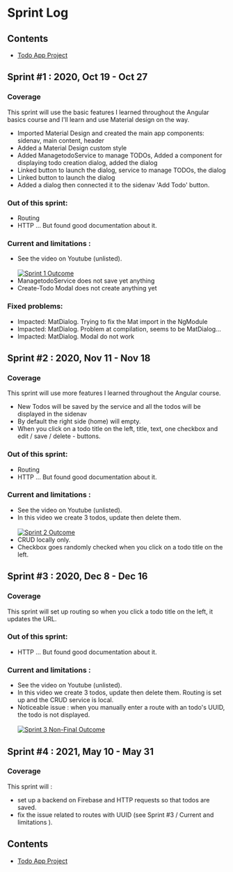 # Sprint Log

## Contents
- [Todo App Project](https://github.com/sroccoli1/todoapp)

## Sprint #1 : 2020, Oct 19 - Oct 27

### Coverage
This sprint will use the basic features I learned throughout the Angular basics course and I'll learn and use Material design on the way.

- Imported Material Design and created the main app components: sidenav, main content, header
- Added a Material Design custom style 
- Added ManagetodoService to manage TODOs, Added a component for displaying todo creation dialog, added the dialog
- Linked button to launch the dialog, service to manage TODOs, the dialog
- Linked button to launch the dialog
- Added a dialog then connected it to the sidenav 'Add Todo' button.

### Out of this sprint:
- Routing 
- HTTP
... But found good documentation about it.

### Current and limitations : 

- See the video on Youtube (unlisted).<br><br>
[![Sprint 1 Outcome](https://media.giphy.com/media/8kC9Q4ZYd79RpHiejj/giphy.gif)](https://youtu.be/jcZ_ZL_JvzI)<br>
- ManagetodoService does not save yet anything
- Create-Todo Modal does not create anything yet 

### Fixed problems: 

- Impacted: MatDialog. Trying to fix the Mat import in the NgModule
- Impacted: MatDialog. Problem at compilation, seems to be MatDialog...
- Impacted: MatDialog. Modal do not work

## Sprint #2 : 2020, Nov 11 - Nov 18

### Coverage
This sprint will use more features I learned throughout the Angular course.

- New Todos will be saved by the service and all the todos will be displayed in the sidenav
- By default the right side (home) will empty.
- When you click on a todo title on the left, title, text, one checkbox and edit / save / delete - buttons.

### Out of this sprint:
- Routing 
- HTTP
... But found good documentation about it.

### Current and limitations :

- See the video on Youtube (unlisted).
- In this video we create 3 todos, update then delete them.<br><br>
[![Sprint 2 Outcome](https://media.giphy.com/media/k6W89xhU589HsABNrW/giphy.gif)](https://youtu.be/QGQlOSxWpV8)<br>
- CRUD locally only.
- Checkbox goes randomly checked when you click on a todo title on the left.  

## Sprint #3 : 2020, Dec 8 - Dec 16

### Coverage
This sprint will set up routing so when you click a todo title on the left, it updates the URL.

### Out of this sprint:
- HTTP
... But found good documentation about it.

### Current and limitations :

- See the video on Youtube (unlisted).
- In this video we create 3 todos, update then delete them. Routing is set up and the CRUD service is local.
- Noticeable issue : when you manually enter a route with an todo's UUID, the todo is not displayed. <br><br>
[![Sprint 3 Non-Final Outcome](https://media.giphy.com/media/z3Xvy4aQmhAIIF8QkG/source.gif)](https://youtu.be/CaAz6YqrHkk)<br>


## Sprint #4 : 2021, May 10 - May 31

### Coverage
This sprint will : 
- set up a backend on Firebase and HTTP requests so that todos are saved.
- fix the issue related to routes with UUID (see Sprint #3 / Current and limitations ).  

## Contents
- [Todo App Project](https://github.com/sroccoli1/todoapp)